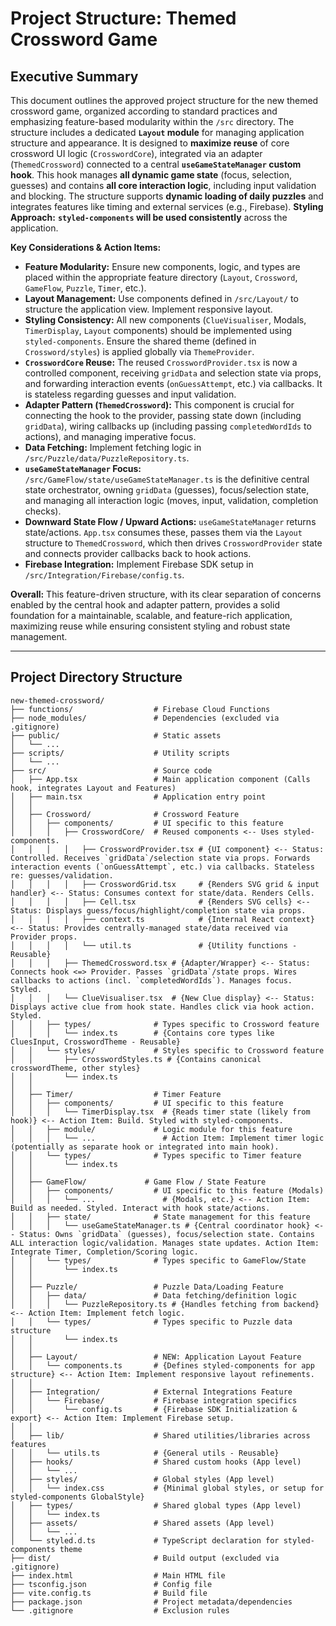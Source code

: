 # Project Structure: Themed Crossword Game

## Executive Summary

This document outlines the approved project structure for the new themed crossword game, organized according to standard practices and emphasizing feature-based modularity within the `/src` directory. The structure includes a dedicated **`Layout` module** for managing application structure and appearance. It is designed to **maximize reuse** of core crossword UI logic (`CrosswordCore`), integrated via an adapter (`ThemedCrossword`) connected to a central **`useGameStateManager` custom hook**. This hook manages **all dynamic game state** (focus, selection, guesses) and contains **all core interaction logic**, including input validation and blocking. The structure supports **dynamic loading of daily puzzles** and integrates features like timing and external services (e.g., Firebase). **Styling Approach:** **`styled-components` will be used consistently** across the application.

**Key Considerations & Action Items:**
*   **Feature Modularity:** Ensure new components, logic, and types are placed within the appropriate feature directory (`Layout`, `Crossword`, `GameFlow`, `Puzzle`, `Timer`, etc.).
*   **Layout Management:** Use components defined in `/src/Layout/` to structure the application view. Implement responsive layout.
*   **Styling Consistency:** All new components (`ClueVisualiser`, Modals, `TimerDisplay`, `Layout` components) should be implemented using `styled-components`. Ensure the shared theme (defined in `Crossword/styles`) is applied globally via `ThemeProvider`.
*   **`CrosswordCore` Reuse:** The reused `CrosswordProvider.tsx` is now a controlled component, receiving `gridData` and selection state via props, and forwarding interaction events (`onGuessAttempt`, etc.) via callbacks. It is stateless regarding guesses and input validation.
*   **Adapter Pattern (`ThemedCrossword`):** This component is crucial for connecting the hook to the provider, passing state down (including `gridData`), wiring callbacks up (including passing `completedWordIds` to actions), and managing imperative focus.
*   **Data Fetching:** Implement fetching logic in `/src/Puzzle/data/PuzzleRepository.ts`.
*   **`useGameStateManager` Focus:** `/src/GameFlow/state/useGameStateManager.ts` is the definitive central state orchestrator, owning `gridData` (guesses), focus/selection state, and managing all interaction logic (moves, input, validation, completion checks).
*   **Downward State Flow / Upward Actions:** `useGameStateManager` returns state/actions. `App.tsx` consumes these, passes them via the `Layout` structure to `ThemedCrossword`, which then drives `CrosswordProvider` state and connects provider callbacks back to hook actions.
*   **Firebase Integration:** Implement Firebase SDK setup in `/src/Integration/Firebase/config.ts`.

**Overall:** This feature-driven structure, with its clear separation of concerns enabled by the central hook and adapter pattern, provides a solid foundation for a maintainable, scalable, and feature-rich application, maximizing reuse while ensuring consistent styling and robust state management.

---

## Project Directory Structure

```plaintext
new-themed-crossword/
├── functions/                  # Firebase Cloud Functions
├── node_modules/               # Dependencies (excluded via .gitignore)
├── public/                     # Static assets
│   └── ...
├── scripts/                    # Utility scripts
│   └── ...
├── src/                        # Source code
│   ├── App.tsx                 # Main application component (Calls hook, integrates Layout and Features)
│   ├── main.tsx                # Application entry point
│   │
│   ├── Crossword/              # Crossword Feature
│   │   ├── components/         # UI specific to this feature
│   │   │   ├── CrosswordCore/  # Reused components <-- Uses styled-components.
│   │   │   │   ├── CrosswordProvider.tsx # {UI component} <-- Status: Controlled. Receives `gridData`/selection state via props. Forwards interaction events (`onGuessAttempt`, etc.) via callbacks. Stateless re: guesses/validation.
│   │   │   │   ├── CrosswordGrid.tsx     # {Renders SVG grid & input handler} <-- Status: Consumes context for state/data. Renders Cells.
│   │   │   │   ├── Cell.tsx              # {Renders SVG cells} <-- Status: Displays guess/focus/highlight/completion state via props.
│   │   │   │   ├── context.ts            # {Internal React context} <-- Status: Provides centrally-managed state/data received via Provider props.
│   │   │   │   └── util.ts               # {Utility functions - Reusable}
│   │   │   ├── ThemedCrossword.tsx # {Adapter/Wrapper} <-- Status: Connects hook <=> Provider. Passes `gridData`/state props. Wires callbacks to actions (incl. `completedWordIds`). Manages focus. Styled.
│   │   │   └── ClueVisualiser.tsx  # {New Clue display} <-- Status: Displays active clue from hook state. Handles click via hook action. Styled.
│   │   ├── types/              # Types specific to Crossword feature
│   │   │   └── index.ts        # {Contains core types like CluesInput, CrosswordTheme - Reusable}
│   │   └── styles/             # Styles specific to Crossword feature
│   │       ├── CrosswordStyles.ts # {Contains canonical crosswordTheme, other styles}
│   │       └── index.ts
│   │
│   ├── Timer/                  # Timer Feature
│   │   ├── components/         # UI specific to this feature
│   │   │   └── TimerDisplay.tsx  # {Reads timer state (likely from hook)} <-- Action Item: Build. Styled with styled-components.
│   │   ├── module/             # Logic module for this feature
│   │   │   └── ...               # Action Item: Implement timer logic (potentially as separate hook or integrated into main hook).
│   │   └── types/              # Types specific to Timer feature
│   │       └── index.ts
│   │
│   ├── GameFlow/             # Game Flow / State Feature
│   │   ├── components/         # UI specific to this feature (Modals)
│   │   │   └── ...               # {Modals, etc.} <-- Action Item: Build as needed. Styled. Interact with hook state/actions.
│   │   ├── state/              # State management for this feature
│   │   │   └── useGameStateManager.ts # {Central coordinator hook} <-- Status: Owns `gridData` (guesses), focus/selection state. Contains ALL interaction logic/validation. Manages state updates. Action Item: Integrate Timer, Completion/Scoring logic.
│   │   └── types/              # Types specific to GameFlow/State
│   │       └── index.ts
│   │
│   ├── Puzzle/                 # Puzzle Data/Loading Feature
│   │   ├── data/               # Data fetching/definition logic
│   │   │   └── PuzzleRepository.ts # {Handles fetching from backend} <-- Action Item: Implement fetch logic.
│   │   └── types/              # Types specific to Puzzle data structure
│   │       └── index.ts
│   │
│   ├── Layout/                 # NEW: Application Layout Feature
│   │   └── components.ts       # {Defines styled-components for app structure} <-- Action Item: Implement responsive layout refinements.
│   │
│   ├── Integration/            # External Integrations Feature
│   │   └── Firebase/           # Firebase integration specifics
│   │       └── config.ts       # {Firebase SDK Initialization & export} <-- Action Item: Implement Firebase setup.
│   │
│   ├── lib/                    # Shared utilities/libraries across features
│   │   └── utils.ts            # {General utils - Reusable}
│   ├── hooks/                  # Shared custom hooks (App level)
│   │   └── ...
│   ├── styles/                 # Global styles (App level)
│   │   └── index.css           # {Minimal global styles, or setup for styled-components GlobalStyle}
│   ├── types/                  # Shared global types (App level)
│   │   └── index.ts
│   ├── assets/                 # Shared assets (App level)
│   │   └── ...
│   └── styled.d.ts             # TypeScript declaration for styled-components theme
├── dist/                       # Build output (excluded via .gitignore)
├── index.html                  # Main HTML file
├── tsconfig.json               # Config file
├── vite.config.ts              # Build file
├── package.json                # Project metadata/dependencies
└── .gitignore                  # Exclusion rules